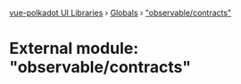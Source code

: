 [vue-polkadot UI Libraries](../README.md) › [Globals](../globals.md) › ["observable/contracts"](_observable_contracts_.md)

# External module: "observable/contracts"


